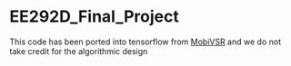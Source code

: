 # EE292D_Final_Project

This code has been ported into tensorflow from [MobiVSR](https://github.com/midas-research/mobile-vsr/blob/master/) and we do not take credit for the algorithmic design
